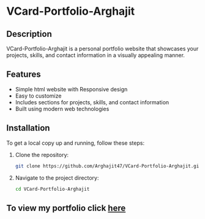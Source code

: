 
# VCard-Portfolio-Arghajit

## Description
VCard-Portfolio-Arghajit is a personal portfolio website that showcases your projects, skills, and contact information in a visually appealing manner.

## Features
- Simple html website with Responsive design
- Easy to customize
- Includes sections for projects, skills, and contact information
- Built using modern web technologies

## Installation
To get a local copy up and running, follow these steps:

1. Clone the repository:
   ```bash
   git clone https://github.com/Arghajit47/VCard-Portfolio-Arghajit.git
   
2. Navigate to the project directory:
   ```bash
   cd VCard-Portfolio-Arghajit

## To view my portfolio click [here](https://arghajit47.github.io/VCard-Portfolio-Arghajit/) 

